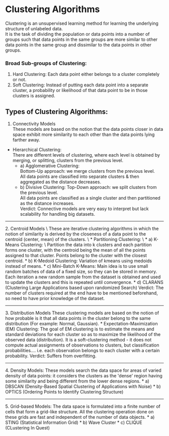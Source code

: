 # Clustering Algorithms

Clustering is an unsupervised learning method for learning the underlying structure of unlabeled data. \
It is the task of dividing the population or data points into a number of groups such that data points in the same groups are more similar to other data points in the same group and dissimilar to the data points in other groups.

### Broad Sub-groups of Clustering:

1. Hard Clustering:
Each data point either belongs to a cluster completely or not. 
2. Soft Clustering:
Instead of putting each data point into a separate cluster, a probability or likelihood of that data point to be in those clusters is assigned.

## Types of Clustering Algorithms:
1. Connectivity Models \
These models are based on the notion that the data points closer in data space exhibit more similarity to each other than the data points lying farther away. 
  * Hierarchical Clustering: \
    There are different levels of clustering, where each level is obtained by merging, or splitting, clusters from the previous level.
      * a) Agglomerative Clustering: \
           Bottom-Up approach: we merge clusters from the previous level. \
           All data points are classified into separate clusters & then aggregated as the distance decreases.
      * b) Divisive Clustering:
           Top-Down approach: we split clusters from the previous level. \
           All data points are classified as a single cluster and then partitioned as the distance increases. \
Verdict: Connective models are very easy to interpret but lack scalability for handling big datasets.
<hr>
2. Centroid Models \
These are iterative clustering algorithms in which the notion of similarity is derived by the closeness of a data point to the centroid (center, mean) of the clusters. \
  * Partitioning Clustering: \
    * a) K-Means Clustering: \
         Partition the data into k clusters and each partition forms one cluster, with the centroid being the mean of all the points assigned to that cluster. Points belong to the cluster with the closest centroid.
    * b) K-Medoid Clustering:
         Variation of kmeans using medoids instead of means.
    * c) Mini-Batch K-Means:
         Main idea is to use small random batches of data of a fixed size, so they can be stored in memory. Each iteration a new random sample from the dataset is obtained and used to update the clusters and this is repeated until convergence.
    * d) CLARANS (Clustering Large Applications based upon randomized Search) 
Verdict: The number of clusters required at the end have to be mentioned beforehand, so need to have prior knowledge of the dataset.
<hr>
3. Distribution Models
These clustering models are based on the notion of how probable is it that all data points in the cluster belong to the same distribution (For example: Normal, Gaussian). 
  * Expectation-Maximization (EM) Clustering:
    The goal of EM clustering is to estimate the means and standard deviations for each cluster so as to maximize the likelihood of the observed data (distribution). It is a soft-clustering method - it does not compute actual assignments of observations to clusters, but classification probabilities.... i.e. each observation belongs to each cluster with a certain probability.
Verdict: Suffers from overfitting. 
<hr>
4. Density Models: 
These models search the data space for areas of varied density of data points: it considers the clusters as the 'dense' region having some similarity and being different from the lower dense regions.
  * a) DBSCAN (Density-Based Spatial Clustering of Applications with Noise)
  * b) OPTICS (Ordering Points to Identify Clustering Structure)
<hr>
5. Grid-based Models:
The data space is formulated into a finite number of cells that form a grid-like structure. All the clustering operation done on these grids are fast and independent of the number of data objects.
  * a) STING (Statistical Information Grid)
  * b) Wave Cluster
  * c) CLIQUE (CLustering In Quest)
 
